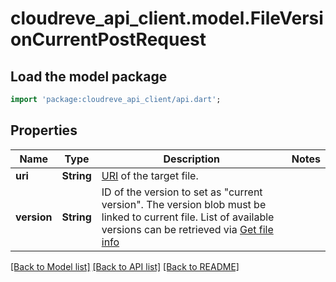 # cloudreve_api_client.model.FileVersionCurrentPostRequest

## Load the model package
```dart
import 'package:cloudreve_api_client/api.dart';
```

## Properties
Name | Type | Description | Notes
------------ | ------------- | ------------- | -------------
**uri** | **String** | [URI](https://docs.cloudreve.org/api/file-uri) of the target file. | 
**version** | **String** | ID of the version to set as \"current version\". The version blob must be linked to current file. List of available versions can be retrieved via [Get file info](./get-file-info-306769225e0) | 

[[Back to Model list]](../README.md#documentation-for-models) [[Back to API list]](../README.md#documentation-for-api-endpoints) [[Back to README]](../README.md)


